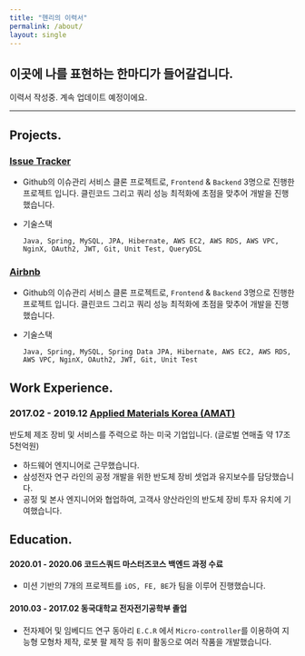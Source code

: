 ```yaml
---
title: "헨리의 이력서"
permalink: /about/
layout: single
---
```


## 이곳에 나를 표현하는 한마디가 들어갈겁니다.

이력서 작성중. 계속 업데이트 예정이에요.



------



## Projects.

### [Issue Tracker](https://github.com/wooody92/issue-tracker-12)

- Github의 이슈관리 서비스 클론 프로젝트로,  `Frontend` & `Backend` 3명으로 진행한 프로젝트 입니다. 클린코드 그리고 쿼리 성능 최적화에 초점을 맞추어 개발을 진행했습니다.

- 기술스택

  ```
  Java, Spring, MySQL, JPA, Hibernate, AWS EC2, AWS RDS, AWS VPC, NginX, OAuth2, JWT, Git, Unit Test, QueryDSL
  ```

  

### [Airbnb](https://github.com/wooody92/airbnb-02)

- Github의 이슈관리 서비스 클론 프로젝트로,  `Frontend` & `Backend` 3명으로 진행한 프로젝트 입니다. 클린코드 그리고 쿼리 성능 최적화에 초점을 맞추어 개발을 진행했습니다.

- 기술스택

  ```
  Java, Spring, MySQL, Spring Data JPA, Hibernate, AWS EC2, AWS RDS, AWS VPC, NginX, OAuth2, JWT, Git, Unit Test
  ```



## Work Experience.

### 2017.02 - 2019.12 [Applied Materials Korea (AMAT)](http://www.appliedmaterials.com/)

반도체 제조 장비 및 서비스를 주력으로 하는 미국 기업입니다.
(글로벌 연매출 약 17조 5천억원)

- 하드웨어 엔지니어로 근무했습니다.
- 삼성전자 연구 라인의 공정 개발을 위한 반도체 장비 셋업과 유지보수를 담당했습니다.
- 공정 및 본사 엔지니어와 협업하여, 고객사 양산라인의 반도체 장비 투자 유치에 기여했습니다.

 

## Education.

#### 2020.01 - 2020.06 코드스쿼드 마스터즈코스 백엔드 과정 수료

- 미션 기반의 7개의 프로젝트를 `iOS, FE, BE`가 팀을 이루어 진행했습니다.

#### 2010.03 - 2017.02 동국대학교 전자전기공학부 졸업

- 전자제어 및 임베디드 연구 동아리 `E.C.R` 에서 `Micro-controller`를 이용하여 지능형 모형차 제작, 로봇 팔 제작 등 취미 활동으로 여러 작품을 개발했습니다.

